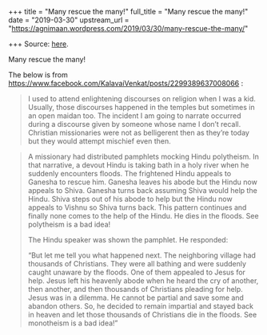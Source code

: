 +++
title = "Many rescue the many!"
full_title = "Many rescue the many!"
date = "2019-03-30"
upstream_url = "https://agnimaan.wordpress.com/2019/03/30/many-rescue-the-many/"

+++
Source: [here](https://agnimaan.wordpress.com/2019/03/30/many-rescue-the-many/).

Many rescue the many!

The below is from
<https://www.facebook.com/KalavaiVenkat/posts/2299389637008066> :



> I used to attend enlightening discourses on religion when I was a kid.
> Usually, those discourses happened in the temples but sometimes in an
> open maidan too. The incident I am going to narrate occurred during a
> discourse given by someone whose name I don’t recall. Christian
> missionaries were not as belligerent then as they’re today but they
> would attempt mischief even then.

> A missionary had distributed pamphlets mocking Hindu polytheism. In
> that narrative, a devout Hindu is taking bath in a holy river when he
> suddenly encounters floods. The frightened Hindu appeals to Ganesha to
> rescue him. Ganesha leaves his abode but the Hindu now appeals to
> Shiva. Ganesha turns back assuming Shiva would help the Hindu. Shiva
> steps out of his abode to help but the Hindu now appeals to Vishnu so
> Shiva turns back. This pattern continues and finally none comes to the
> help of the Hindu. He dies in the floods. See polytheism is a bad
> idea!
>
> The Hindu speaker was shown the pamphlet. He responded:
>
> “But let me tell you what happened next. The neighboring village had
> thousands of Christians. They were all bathing and were suddenly
> caught unaware by the floods. One of them appealed to Jesus for help.
> Jesus left his heavenly abode when he heard the cry of another, then
> another, and then thousands of Christians pleading for help. Jesus was
> in a dilemma. He cannot be partial and save some and abandon others.
> So, he decided to remain impartial and stayed back in heaven and let
> those thousands of Christians die in the floods. See monotheism is a
> bad idea!”

